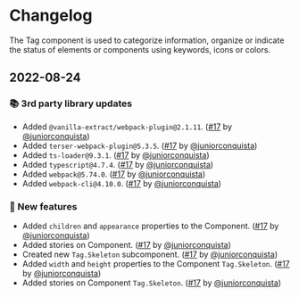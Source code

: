 # Changelog


The Tag component is used to categorize information, organize or indicate the status of elements or components using keywords, icons or colors.

## 2022-08-24

### 📚 3rd party library updates

- Added `@vanilla-extract/webpack-plugin@2.1.11`. ([#17](https://github.com/TiendaNube/nimbus-design-system/pull/17) by [@juniorconquista](https://github.com/juniorconquista))
- Added `terser-webpack-plugin@5.3.5`. ([#17](https://github.com/TiendaNube/nimbus-design-system/pull/17) by [@juniorconquista](https://github.com/juniorconquista))
- Added `ts-loader@9.3.1`. ([#17](https://github.com/TiendaNube/nimbus-design-system/pull/17) by [@juniorconquista](https://github.com/juniorconquista))
- Added `typescript@4.7.4`. ([#17](https://github.com/TiendaNube/nimbus-design-system/pull/17) by [@juniorconquista](https://github.com/juniorconquista))
- Added `webpack@5.74.0`. ([#17](https://github.com/TiendaNube/nimbus-design-system/pull/17) by [@juniorconquista](https://github.com/juniorconquista))
- Added `webpack-cli@4.10.0`. ([#17](https://github.com/TiendaNube/nimbus-design-system/pull/17) by [@juniorconquista](https://github.com/juniorconquista))

### 🎉 New features

- Added `children` and `appearance` properties to the Component. ([#17](https://github.com/TiendaNube/nimbus-design-system/pull/17) by [@juniorconquista](https://github.com/juniorconquista))
- Added stories on Component. ([#17](https://github.com/TiendaNube/nimbus-design-system/pull/17) by [@juniorconquista](https://github.com/juniorconquista))
- Created new `Tag.Skeleton` subcomponent. ([#17](https://github.com/TiendaNube/nimbus-design-system/pull/17) by [@juniorconquista](https://github.com/juniorconquista))
- Added `width` and `height` properties to the Component `Tag.Skeleton`. ([#17](https://github.com/TiendaNube/nimbus-design-system/pull/17) by [@juniorconquista](https://github.com/juniorconquista))
- Added stories on Component `Tag.Skeleton`. ([#17](https://github.com/TiendaNube/nimbus-design-system/pull/17) by [@juniorconquista](https://github.com/juniorconquista))
